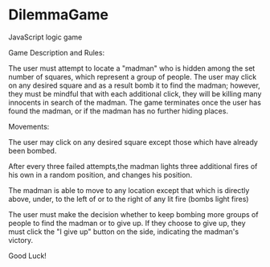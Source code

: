 # DilemmaGame
JavaScript logic game

Game Description and Rules:

The user must attempt to locate a "madman" who is hidden among the set number of squares, which represent a group of people. The user may click on any desired square and as a result bomb it to find the madman; however, they must be mindful that with each additional click, they will be killing many innocents in search of the madman. The game terminates once the user has found the madman, or if the madman has no further hiding places.

Movements:

The user may click on any desired square except those which have already been bombed.

After every three failed attempts,the madman lights three additional fires of his own in a random position, and changes his position.

The madman is able to move to any location except that which is directly above, under, to the left of or to the right of any lit fire (bombs light fires)

The user must make the decision whether to keep bombing more groups of people to find the madman or to give up. If they choose to give up, they must click the "I give up" button on the side, indicating the madman's victory.

Good Luck!

